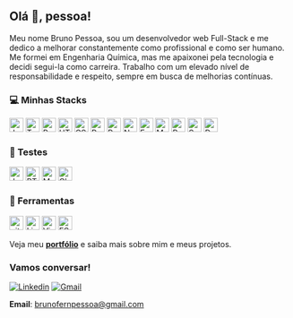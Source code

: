 ## Olá 👋, pessoa!

Meu nome Bruno Pessoa, sou um desenvolvedor web Full-Stack e me dedico a melhorar constantemente como profissional e como ser humano. Me formei em Engenharia Química, mas me apaixonei pela tecnologia e decidi segui-la como carreira. Trabalho com um elevado nível de responsabilidade e respeito, sempre em busca de melhorias contínuas.

### 💻 Minhas Stacks

<span>
  <img src="https://img.shields.io/badge/JavaScript-323330?logo=javascript&logoColor=F7DF1E" alt="JavaScript logo" title="JavaScript" height="25" />
  <img src="https://shields.io/badge/TypeScript-323330?logo=TypeScript" alt="TypeScript logo" title="TypeScript" height="25" />
  <img src="https://img.shields.io/badge/Python-323330?logo=Python&logoColor=007ACC"alt="Python logo" title="Python" height="25" />
  <img src="https://img.shields.io/badge/HTML5-323330?logo=html5&logoColor=E34F26" alt="HTML5 logo" title="HTML5" height="25" />
  <img src="https://img.shields.io/badge/CSS3-323330?logo=css3&logoColor=1572B6" alt="CSS3 logo" title="CSS3" height="25" />
  <img src="https://img.shields.io/badge/React-323330?logo=react&logoColor=61DAFB" alt="React logo" title="React.js / React Native" height="25" />
  <img src="https://img.shields.io/badge/Redux-323330?logo=redux&logoColor=764ABC" alt="Redux logo" title="Redux" height="25" />
  <img src="https://img.shields.io/badge/Node.js-323330?logo=Node.js&logoColor=#339933" alt="Node logo" title="Node" height="25" />
  <img src="https://img.shields.io/badge/Express-323330?logo=Express&logoColor=#339933" alt="Express logo" title="Express" height="25" />
  <img src="https://img.shields.io/badge/MongoDB-323330?logo=MongoDB&logoColor=589636" alt="MongoDB logo" title="Mongo" height="25" />
  <img src="https://img.shields.io/badge/MySQL-323330?logo=MySQL&logoColor=f29111" alt="Redux logo" title="MySQL" height="25" />
  <img src="https://img.shields.io/badge/sequelize-323330?logo=sequelize&logoColor=blue" alt="Sequelize logo" title="Sequelize" height="25" />
  <img src="https://img.shields.io/badge/Docker-323330?logo=Docker&logoColor=2496ed" alt="Docker logo" title="Docker" height="25" />
</span>

### 🧪 Testes

<span>
  <img src="https://img.shields.io/badge/Jest-323330?logo=jest&logoColor=cc0000" alt="Jest logo" title="Jest" height="25" />
  <img src="https://img.shields.io/badge/RTL-323330?logo=testing-library&logoColor=red" alt="RTL logo" title="RTL" height="25" />
  <img src="https://img.shields.io/badge/Mocha-323330?logo=mocha&logoColor=Brown" alt="Mocha logo" title="Mocha" height="25" />
  <img src="https://img.shields.io/badge/Chai-323330?logo=chai&logoColor=red" alt="Chai logo" title="Chai" height="25" />
</span>

### 🔧 Ferramentas

<span>
  <img src="https://img.shields.io/badge/git-323330?logo=git&logoColor=F05032" alt="git 836FFFlogo" title="git" height="25" />
  <img src="https://img.shields.io/badge/-Linux-323330?logo=linux" alt="Linux logo" title="Linux" height="25" />
  <img src="https://img.shields.io/badge/VS%20Code-323330?logo=visual-studio-code&logoColor=007ACC" alt="Visual Studio Code logo" title="Visual Studio Code" height="25" />
  <img src="https://img.shields.io/badge/ESLint-323330?logo=eslint&logoColor=6464e2" alt="ESLint logo" title="ESLint" height="25" />
</span>

</br>

Veja meu __[portfólio](https://brunopessoa.tk)__ e saiba mais sobre mim e meus projetos.

### Vamos conversar!

[![Linkedin](https://img.shields.io/badge/-LinkedIn-blue?style=flat&logo=Linkedin&logoColor=white)](https://www.linkedin.com/in/brunofpessoa/) [![Gmail](https://img.shields.io/badge/-Gmail-c14438?style=flat&logo=Gmail&logoColor=white)](mailto:brunofernpessoa@gmail.com)

__Email__: brunofernpessoa@gmail.com

